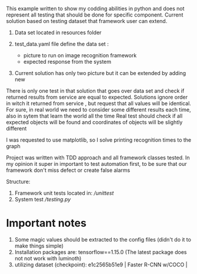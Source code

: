 
This example written to show my codding abilities in python and does not represent all testing that should be done for specific component.
Current solution based on testing dataset that framework user can extend.
1) Data set located in resources folder
1) test_data.yaml file define the data set :
   * picture to run on image recognition framework
   * expected response from the system

1) Current solution has only two picture but it can be extended by adding new

There is only one test in that solution that goes over data set and check if returned results from service are equal to expected.
Solutions ignore order in witch it returned from service , but request that all values will be identical.
For sure, in real world we need to consider some different results each time, also in sytem that learn the world all the time
Real test should check if all expected objects will be found and coordinates of objects will be slightly different

I was requested to use matplotlib, so I solve printing recognition times to the graph

Project was written with TDD approach and all framework classes tested.
In my opinion it super in important to test automation first, to be sure that our framework don't miss defect or create false alarms


Structure:
1) Framework unit tests located in: */unittest*
2) System test */testing.py*

# Important notes
1) Some magic values should be extracted to the config files (didn't do it to make things simple)
1) Installation packages are: tensorflow==1.15.0 (The latest package does not not work with luminoth)
1) utilizing  dataset (checkpoint): e1c2565b51e9 |   Faster R-CNN w/COCO | 
